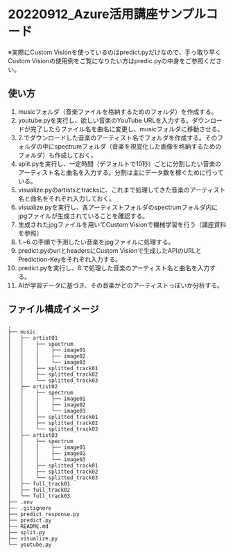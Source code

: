 # 20220912_Azure活用講座サンプルコード
※実際にCustom Visionを使っているのはpredict.pyだけなので、手っ取り早くCustom Visionの使用例をご覧になりたい方はpredic.pyの中身をご参照ください。
## 使い方

1. musicフォルダ（音楽ファイルを格納するためのフォルダ）を作成する。  
1. youtube.pyを実行し、欲しい音楽のYouTube URLを入力する。ダウンロードが完了したらファイル名を曲名に変更し、musicフォルダに移動させる。  
1. 2.でダウンロードした音楽のアーティスト名でフォルダを作成する。そのフォルダの中にspectrumフォルダ（音楽を視覚化した画像を格納するためのフォルダ）も作成しておく。  
1. split.pyを実行し、一定時間（デフォルトで10秒）ごとに分割したい音楽のアーティスト名と曲名を入力する。分割は主にデータ数を稼ぐために行っている。  
1. visualize.pyのartistsとtracksに、これまで処理してきた音楽のアーティスト名と曲名をそれぞれ入力しておく。  
1. visualize.pyを実行し、各アーティストフォルダのspectrumフォルダ内にjpgファイルが生成されていることを確認する。
1. 生成されたjpgファイルを用いてCustom Visionで機械学習を行う（講座資料を参照）
1. 1.~6.の手順で予測したい音楽をjpgファイルに処理する。  
1. predict.pyのurlとheadersにCustom Visionで生成したAPIのURLとPrediction-Keyをそれぞれ入力する。  
1. predict.pyを実行し、8.で処理した音楽のアーティスト名と曲名を入力する。
1. AIが学習データに基づき、その音楽がどのアーティストっぽいか分析する。  

## ファイル構成イメージ
```
.
├── music
│   ├── artist01
│   │    ├── spectrum
│   │    │    ├── image01
│   │    │    ├── image02
│   │    │    └── image03
│   │    ├── splitted_track01
│   │    ├── splitted_track02
│   │    └── splitted_track03
│   ├── artist02
│   │    ├── spectrum
│   │    │    ├── image01
│   │    │    ├── image02
│   │    │    └── image03
│   │    ├── splitted_track01
│   │    ├── splitted_track02
│   │    └── splitted_track03
│   ├── artist03
│   │    ├── spectrum
│   │    │    ├── image01
│   │    │    ├── image02
│   │    │    └── image03
│   │    ├── splitted_track01
│   │    ├── splitted_track02
│   │    └── splitted_track03
│   ├── full_track01
│   ├── full_track02
│   └── full_track03
├── .env
├── .gitignore
├── predict_response.py
├── predict.py
├── README.md
├── split.py
├── visualize.py
└── youtube.py
```